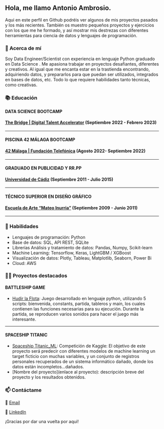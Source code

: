 ## Hola, me llamo Antonio Ambrosio. 

Aqui en este perfil en Github podréis ver algunos de mis proyectos pasados y los más recientes. También os muestro pequeños proyectos y ejercicios con los que me he formado, y así mostrar mis destrezas con diferentes herramientas para ciencia de datos y lenguajes de programación. 

### 📝 Acerca de mí

Soy Data Engineer/Scientist con experiencia en lenguaje Python graduado en Data Science . Me apasiona trabajar en proyectos desafiantes, diferentes y creativos. Al igual que me encanta estar en la trastienda encontrando, adquiriendo datos, y prepararlos para que puedan ser utilizados, integrados en bases de datos, etc. Todo lo que requiere habilidades tanto técnicas, como creativas.

### 📚 Educación

#### DATA SCIENCE BOOTCAMP
#### [The Bridge | Digital Talent Accelerator](https://www.thebridge.tech/) (Septiembre 2022 - Febrero 2023)

---
#### PISCINA 42 MÁLAGA BOOTCAMP
#### [42 Málaga | Fundación Telefónica](https://www.42malaga.com/) (Agosto 2022- Septiembre 2022)

---
#### GRADUADO EN PUBLICIDAD Y RR.PP
#### [Universidad de Cádiz](https://campusvirtual.uca.es/) (Septiembre 2011 - Julio 2015)

---
#### TÉCNICO SUPERIOR EN DISEÑO GRÁFICO
#### [Escuela de Arte “Mateo Inurria”](http://www.escueladeartedecordoba.es/) (Septiembre 2009 - Junio 2011)


---
### 🚀 Habilidades

- Lenguajes de programación: Python
- Base de datos: SQL, API REST, SQLite
- Librerías Análisis y tratamiento de datos: Pandas, Numpy, Scikit-learn
- Machine Learning: Tensorflow, Keras, LightGBM / XGBoost
- Visualización de datos: Plotly, Tableau, Matplotlib, Seaborn, Power Bi
- Cloud: AWS 

### 👨‍💻 Proyectos destacados

#### BATTLESHIP GAME
- [Hudir la Flota](https://github.com/ABAmbros/DATA_PROYECTS/tree/main/PROYECTO%20Hundir_la_Flota): Juego desarrollado en lenguaje python, utilizando 5 scripts: bienvenida, constants, partida, tableros y main, los cuales contienen las funciones necesarias para su ejecución. Durante la partida, se reproducen varios sonidos para hacer el juego más interesante.

---
#### SPACESHIP TITANIC
- [Spaceship Titanic_ML](https://github.com/ABAmbros/Proyecto_ML): Competición de Kaggle: El objetivo de este proyecto será predecir con diferentes modelos de machine learning un target ficticio con muchas variables, y un conjunto de registros personales recuperados de un sistema informático dañado, donde los datos están incompletos...dañados. 
- [Nombre del proyecto](enlace al proyecto): descripción breve del proyecto y los resultados obtenidos.

### 📫 Contáctame

📩 [Email](a.ambrosioprats@gmail.com)

💼 [LinkedIn](https://www.linkedin.com/in/antonio-ambrosio-data-engineer/)

¡Gracias por dar una vuelta por aqui! 
